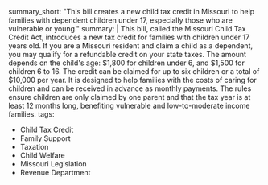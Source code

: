 summary_short: "This bill creates a new child tax credit in Missouri to help families with dependent children under 17, especially those who are vulnerable or young."
summary: |
  This bill, called the Missouri Child Tax Credit Act, introduces a new tax credit for families with children under 17 years old. If you are a Missouri resident and claim a child as a dependent, you may qualify for a refundable credit on your state taxes. The amount depends on the child's age: $1,800 for children under 6, and $1,500 for children 6 to 16. The credit can be claimed for up to six children or a total of $10,000 per year. It is designed to help families with the costs of caring for children and can be received in advance as monthly payments. The rules ensure children are only claimed by one parent and that the tax year is at least 12 months long, benefiting vulnerable and low-to-moderate income families.
tags:
  - Child Tax Credit
  - Family Support
  - Taxation
  - Child Welfare
  - Missouri Legislation
  - Revenue Department
